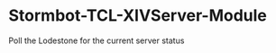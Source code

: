 Stormbot-TCL-XIVServer-Module
=============================

Poll the Lodestone for the current server status
